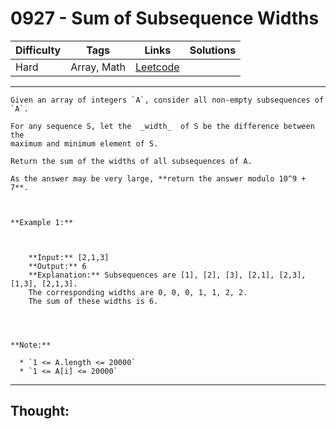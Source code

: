 # 0927 - Sum of Subsequence Widths

Difficulty  | Tags | Links | Solutions
----------- | ---- | ----- | -----
Hard | Array, Math | [Leetcode](https://leetcode.com/problems/sum-of-subsequence-widths/description/) |


-----------

```
Given an array of integers `A`, consider all non-empty subsequences of `A`.

For any sequence S, let the  _width_  of S be the difference between the
maximum and minimum element of S.

Return the sum of the widths of all subsequences of A.

As the answer may be very large, **return the answer modulo 10^9 + 7**.



**Example 1:**

    
    
    **Input:** [2,1,3]
    **Output:** 6
    **Explanation:** Subsequences are [1], [2], [3], [2,1], [2,3], [1,3], [2,1,3].
    The corresponding widths are 0, 0, 0, 1, 1, 2, 2.
    The sum of these widths is 6.
    



**Note:**

  * `1 <= A.length <= 20000`
  * `1 <= A[i] <= 20000`
```

-----------

## Thought:
